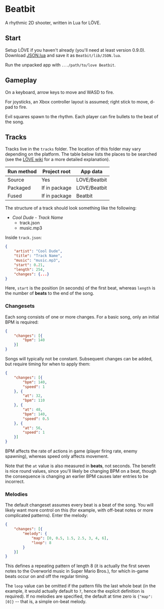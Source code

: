 # Beatbit

A rhythmic 2D shooter, written in Lua for LÖVE.

## Start

Setup LÖVE if you haven't already (you'll need at least version 0.9.0).  Download [JSON.lua](http://regex.info/code/JSON.lua) and save it as `Beatbit/lib/JSON.lua`.

Run the unpacked app with `.../path/to/love Beatbit`.

## Gameplay

On a keyboard, arrow keys to move and WASD to fire.

For joysticks, an Xbox controller layout is assumed; right stick to move, d-pad to fire.

Evil squares spawn to the rhythm.  Each player can fire bullets to the beat of the song.

## Tracks

Tracks live in the `tracks` folder.  The location of this folder may vary depending on the platform.  The table below lists the places to be searched (see the [LÖVE wiki](https://love2d.org/wiki/love.filesystem) for a more detailed explanation).

Run method | Project root  | App data
---------- | ------------- | ------------
Source     | Yes           | LOVE/Beatbit
Packaged   | If in package | LOVE/Beatbit
Fused      | If in package | Beatbit

The structure of a track should look something like the following:

* _Cool Dude - Track Name_
  - track.json
  - music.mp3

Inside `track.json`:

```json
{
    "artist": "Cool Dude",
    "title": "Track Name",
    "music": "music.mp3",
    "start": 0.21,
    "length": 254,
    "changes": {...}
}
```

Here, `start` is the position (in seconds) of the first beat, whereas `length` is the number of **beats** to the end of the song.

### Changesets

Each song consists of one or more changes.  For a basic song, only an initial BPM is required:

```json
{
    "changes": [{
        "bpm": 140
    }]
}
```

Songs will typically not be constant.  Subsequent changes can be added, but require timing for when to apply them:

```json
{
    "changes": [{
        "bpm": 140,
        "speed": 1
    }, {
        "at": 32,
        "bpm": 110
    }, {
        "at": 48,
        "bpm": 140,
        "speed": 0.5
    }, {
        "at": 56,
        "speed": 1
    }]
}
```

BPM affects the rate of actions in game (player firing rate, enemy spawning), whereas speed only affects movement.

Note that the `at` value is also measured in **beats**, not seconds.  The benefit is nice round values, since you'll likely be changing BPM on a beat, though the consequence is changing an earlier BPM causes later entries to be incorrect.

### Melodies

The default changeset assumes every beat is a beat of the song.  You will likely want more control on this (for example, with off-beat notes or more complicated patterns).  Enter the melody:

```json
{
    "changes": [{
        "melody": {
            "map": [0, 0.5, 1.5, 2.5, 3, 4, 6],
            "loop": 8
        }
    }]
}
```

This defines a repeating pattern of length 8 (it is actually the first seven notes to the Overworld music in Super Mario Bros.), for which in-game beats occur on and off the regular timing.

The `loop` value can be omitted if the pattern fills the last whole beat (in the example, it would actually default to `7`, hence the explicit definition is required).  If no melodies are specified, the default at time zero is `{"map": [0]}` -- that is, a simple on-beat melody.
